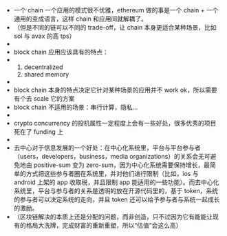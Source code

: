 - 一个 chain 一个应用的模式很不优雅，ethereum 做的事是一个 chain + 一个通用的变成语言，这样 chain 和应用间就解耦了。
- （但是不同的链可以不同的 trade-off，让 chain 本身更适合某种场景，比如 sol 与 avax 的高 tps）
-
- block chain 应用应该具有的特点：
- 1. decentralized
  2. shared memory
-
- block chain 本身的特点决定它针对某种场景的应用并不 work ok，所以需要有个去 scale 它的方案
- block chain 不适用的场景：串行计算，隐私...
-
- crypto concurrency 的投机属性一定程度上会有一些好处，很多优秀的项目死在了 funding 上
-
- 去中心对于信息发展的一个好处：在中心化系统里，平台与平台参与者（users，developers，business，media organizations）的关系会无可避免地由 positive-sum 变为 zero-sum，因为中心化系统需要保持增长，最简单的方式把这些参与者圈在系统里，并对他们进行限制（比如，ios 与 android 上架的 app 收取税，并且限制 app 能适用的一些功能）。而去中心化系统里，平台与参与者的关系是透明的放在开源代码里的，基于 token，系统的参与者可以决定系统的走向，并且 token 还可以给予参与者与系统一起成长的激励。
- （区块链解决的本质上还是分配的问题，而非创造，只不过因为它有能能让现有的格局大洗牌，完成财富的重新重塑，所以“估值”会这么高）